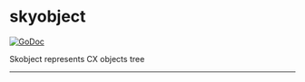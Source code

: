skyobject
=========

[![GoDoc](https://godoc.org/github.com/skycoin/cxo/skyobject?status.svg)](https://godoc.org/github.com/skycoin/cxo/skyobject)

Skobject represents CX objects tree

---

